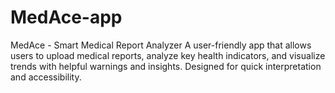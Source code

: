 # MedAce-app
MedAce - Smart Medical Report Analyzer A user-friendly app that allows users to upload medical reports, analyze key health indicators, and visualize trends with helpful warnings and insights. Designed for quick interpretation and accessibility.
